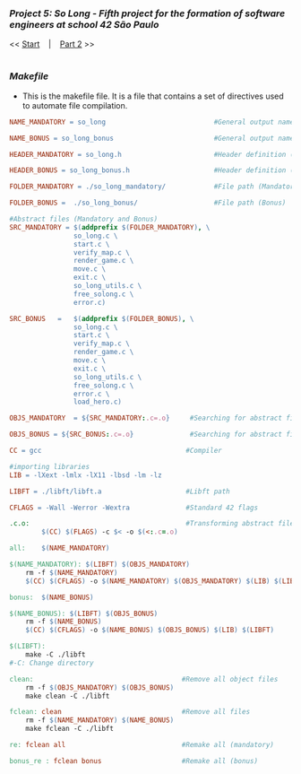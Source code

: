 ### _Project 5: So Long - Fifth project for the formation of software engineers at school 42 São Paulo_

<< [Start](https://github.com/vangoncalez/42sp_born2beroot) &nbsp;&nbsp;&nbsp;|&nbsp;&nbsp;&nbsp; [Part 2](https://github.com/vangoncalez/42sp_born2beroot/blob/main/parte_02.md) >>
<h1>

### _Makefile_

- This is the makefile file. It is a file that contains a set of directives used to automate file compilation.


````Makefile
NAME_MANDATORY = so_long                           #General output name (Mandatory)

NAME_BONUS = so_long_bonus                         #General output name (Bonus)

HEADER_MANDATORY = so_long.h                       #Header definition (Mandatory)

HEADER_BONUS = so_long_bonus.h                     #Header definition (Bonus)

FOLDER_MANDATORY = ./so_long_mandatory/            #File path (Mandatory)

FOLDER_BONUS = 	./so_long_bonus/                   #File path (Bonus)

#Abstract files (Mandatory and Bonus)
SRC_MANDATORY =	$(addprefix $(FOLDER_MANDATORY), \ 
				so_long.c \
				start.c \
				verify_map.c \
				render_game.c \
				move.c \
				exit.c \
				so_long_utils.c \
				free_solong.c \
				error.c)

SRC_BONUS	=	$(addprefix $(FOLDER_BONUS), \ 
				so_long.c \
				start.c \
				verify_map.c \
				render_game.c \
				move.c \
				exit.c \
				so_long_utils.c \
				free_solong.c \
				error.c \
				load_hero.c)

OBJS_MANDATORY	= ${SRC_MANDATORY:.c=.o}     #Searching for abstract files to transform into object files (Mandatory)

OBJS_BONUS = ${SRC_BONUS:.c=.o}              #Searching for abstract files to transform into object files (Bonus)

CC = gcc                                    #Compiler

#importing libraries
LIB = -lXext -lmlx -lX11 -lbsd -lm -lz

LIBFT = ./libft/libft.a                     #Libft path

CFLAGS = -Wall -Werror -Wextra              #Standard 42 flags

.c.o:                                       #Transforming abstract files into object files
		$(CC) $(FLAGS) -c $< -o $(<:.c=.o)

all:	$(NAME_MANDATORY)

$(NAME_MANDATORY): $(LIBFT) $(OBJS_MANDATORY)
	rm -f $(NAME_MANDATORY)
	$(CC) $(CFLAGS) -o $(NAME_MANDATORY) $(OBJS_MANDATORY) $(LIB) $(LIBFT)

bonus:  $(NAME_BONUS)

$(NAME_BONUS): $(LIBFT) $(OBJS_BONUS)
	rm -f $(NAME_BONUS)
	$(CC) $(CFLAGS) -o $(NAME_BONUS) $(OBJS_BONUS) $(LIB) $(LIBFT)

$(LIBFT):
	make -C ./libft
#-C: Change directory

clean:                                     #Remove all object files
	rm -f $(OBJS_MANDATORY) $(OBJS_BONUS)
	make clean -C ./libft

fclean: clean                              #Remove all files
	rm -f $(NAME_MANDATORY) $(NAME_BONUS)
	make fclean -C ./libft

re: fclean all                             #Remake all (mandatory)

bonus_re : fclean bonus                    #Remake all (bonus)

````
